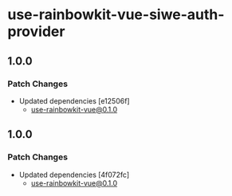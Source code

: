 # use-rainbowkit-vue-siwe-auth-provider

## 1.0.0

### Patch Changes

- Updated dependencies [e12506f]
  - use-rainbowkit-vue@0.1.0

## 1.0.0

### Patch Changes

- Updated dependencies [4f072fc]
  - use-rainbowkit-vue@0.1.0
